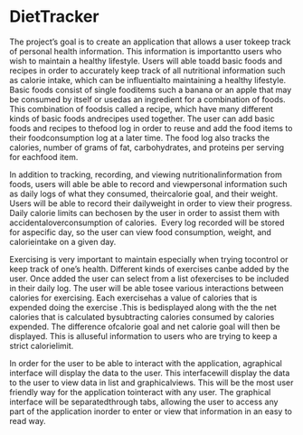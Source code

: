 # DietTracker
The​ ​project’s​ ​goal​ ​is​ ​to​ ​create​ ​an​ ​application​ ​that​ ​allows​ ​a​ ​user​ ​to​ ​keep​ ​track​ ​of​ ​personal health​ ​information.​ ​This​ ​information​ ​is​ ​important​ ​to​ ​users​ ​who​ ​wish​ ​to​ ​maintain​ ​a​ ​healthy lifestyle.​ ​Users​ ​will​ ​able​ ​to​ ​add​ ​basic​ ​foods​ ​and​ ​recipes​ ​in​ ​order​ ​to​ ​accurately​ ​keep​ ​track​ ​of​ ​all nutritional​ ​information​ ​such​ ​as​ ​calorie​ ​intake,​ ​which​ ​can​ ​be​ ​influential​ ​to​ ​maintaining​ ​a​ ​healthy lifestyle.​ ​Basic​ ​foods​ ​consist​ ​of​ ​single​ ​food​ ​items​ ​such​ ​a​ ​banana​ ​or​ ​an​ ​apple​ ​that​ ​may​ ​be consumed​ ​by​ ​itself​ ​or​ ​used​ ​as​ ​an​ ​ingredient​ ​for​ ​a​ ​combination​ ​of​ ​foods.​ ​This​ ​combination​ ​of foods​ ​is​ ​called​ ​a​ ​recipe,​ ​which​ ​have​ ​many​ ​different​ ​kinds​ ​of​ ​basic​ ​foods​ ​and​ ​recipes​ ​used together.​ ​The​ ​user​ ​can​ ​add​ ​basic​ ​foods​ ​and​ ​recipes​ ​to​ ​the​ ​food​ ​log​ ​in​ ​order​ ​to​ ​reuse​ ​and​ ​add​ ​the food​ ​items​ ​to​ ​their​ ​food​ ​consumption​ ​log​ ​at​ ​a​ ​later​ ​time.​ ​The​ ​food​ ​log​ ​also​ ​tracks​ ​the​ ​calories, number​ ​of​ ​grams​ ​of​ ​fat,​ ​carbohydrates,​ ​and​ ​proteins​ ​per​ ​serving​ ​for​ ​each​ ​food​ ​item. ​ ​

In​ ​addition​ ​to​ ​tracking,​ ​recording,​ ​and​ ​viewing​ ​nutritional​ ​information​ ​from​ ​foods,​ ​users will​ ​able​ ​be​ ​able​ ​to​ ​record​ ​and​ ​view​ ​personal​ ​information​ ​such​ ​as​ ​daily​ ​logs​ ​of​ ​what​ ​they consumed,​ ​their​ ​calorie​ ​goal,​ ​and​ ​their​ ​weight.​ ​Users​ ​will​ ​be​ ​able​ ​to​ ​record​ ​their​ ​daily​ ​weight​ ​in order​ ​to​ ​view​ ​their​ ​progress.​ ​Daily​ ​calorie​ ​limits​ ​can​ ​be​ ​chosen​ ​by​ ​the​ ​user​ ​in​ ​order​ ​to​ ​assist​ ​them with​ ​accidental​ ​overconsumption​ ​of​ ​calories.​ ​​ ​Every​ ​log​ ​recorded​ ​will​ ​be​ ​stored​ ​for​ ​a​ ​specific day,​ ​so​ ​the​ ​user​ ​can​ ​view​ ​food​ ​consumption,​ ​weight,​ ​and​ ​calorie​ ​intake​ ​on​ ​a​ ​given​ ​day. 

Exercising​ ​is​ ​very​ ​important​ ​to​ ​maintain​ ​especially​ ​when​ ​trying​ ​to​ ​control​ ​or​ ​keep​ ​track of​ ​one’s​ ​health.​ ​Different​ ​kinds​ ​of​ ​exercises​ ​can​ ​be​ ​added​ ​by​ ​the​ ​user.​ ​Once​ ​added​ ​the​ ​user​ ​can select​ ​from​ ​a​ ​list​ ​of​ ​exercises​ ​to​ ​be​ ​included​ ​in​ ​their​ ​daily​ ​log.​ ​The​ ​user​ ​will​ ​be​ ​able​ ​to​ ​see various​ ​interactions​ ​between​ ​calories​ ​for​ ​exercising.​ ​Each​ ​exercise​ ​has​ ​a​ ​value​ ​of​ ​calories​ ​that​ ​is expended​ ​doing​ ​the​ ​exercise​ ​.This​ ​is​ ​be​ ​displayed​ ​along​ ​with​ ​the​ ​the​ ​net​ ​calories​ ​that​ ​is calculated​ ​by​ ​subtracting​ ​calories​ ​consumed​ ​by​ ​calories​ ​expended.​ ​The​ ​difference​ ​of​ ​calorie​ ​goal and​ ​net​ ​calorie​ ​goal​ ​will​ ​then​ ​be​ ​displayed.​ ​This​ ​is​ ​all​ ​useful​ ​information​ ​to​ ​users​ ​who​ ​are​ ​trying to​ ​keep​ ​a​ ​strict​ ​calorie​ ​limit.  

In​ ​order​ ​for​ ​the​ ​user​ ​to​ ​be​ ​able​ ​to​ ​interact​ ​with​ ​the​ ​application,​ ​a​ ​graphical​ ​interface​ ​will display​ ​the​ ​data​ ​to​ ​the​ ​user.​ ​This​ ​interface​ ​will​ ​display​ ​the​ ​data​ ​to​ ​the​ ​user​ ​to​ ​view​ ​data​ ​in​ ​list​ ​and graphical​ ​views.​ ​This​ ​will​ ​be​ ​the​ ​most​ ​user​ ​friendly​ ​way​ ​for​ ​the​ ​application​ ​to​ ​interact​ ​with​ ​any user.​ ​The​ ​graphical​ ​interface​ ​will​ ​be​ ​separated​ ​through​ ​tabs,​ ​allowing​ ​the​ ​user​ ​to​ ​access​ ​any​ ​part of​ ​the​ ​application​ ​in​ ​order​ ​to​ ​enter​ ​or​ ​view​ ​that​ ​information​ ​in​ ​an​ ​easy​ ​to​ ​read​ ​way. 
 
